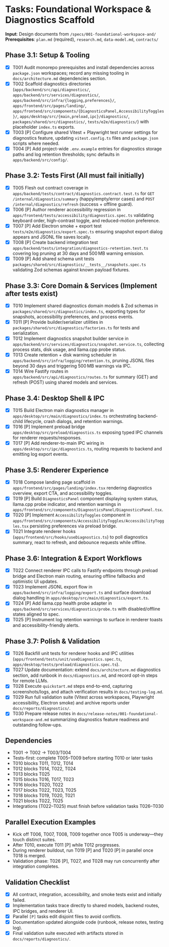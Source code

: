 # Tasks: Foundational Workspace & Diagnostics Scaffold

**Input**: Design documents from `/specs/001-foundational-workspace-and/`
**Prerequisites**: `plan.md` (required), `research.md`, `data-model.md`, `contracts/`

## Phase 3.1: Setup & Tooling
- [x] T001 Audit monorepo prerequisites and install dependencies across `package.json` workspaces; record any missing tooling in `docs/architecture.md` dependencies section.
- [x] T002 Scaffold diagnostics directories (`apps/backend/src/api/diagnostics/`, `apps/backend/src/services/diagnostics/`, `apps/backend/src/infra/{logging,preferences}/`, `apps/frontend/src/pages/landing/`, `apps/frontend/src/components/{DiagnosticsPanel,AccessibilityToggles}/`, `apps/desktop/src/{main,preload,ipc}/diagnostics/`, `packages/shared/src/diagnostics/`, `tests/e2e/diagnostics/`) with placeholder `index.ts` exports.
- [x] T003 [P] Configure shared Vitest + Playwright test runner settings for diagnostics feature, updating `vitest.config.ts` files and `package.json` scripts where needed.
- [x] T004 [P] Add project-wide `.env.example` entries for diagnostics storage paths and log retention thresholds; sync defaults in `apps/backend/src/config/`.

## Phase 3.2: Tests First (All must fail initially)
- [x] T005 Flesh out contract coverage in `apps/backend/tests/contract/diagnostics.contract.test.ts` for `GET /internal/diagnostics/summary` (happy/empty/error cases) and `POST /internal/diagnostics/refresh` (success + offline guard).
- [x] T006 [P] Author renderer accessibility regression in `apps/frontend/tests/accessibility/diagnostics.spec.ts` validating keyboard order, high-contrast toggle, and reduced-motion preference.
- [x] T007 [P] Add Electron smoke + export test `tests/e2e/diagnostics/export.spec.ts` ensuring snapshot export dialog appears and JSONL file saves locally.
- [x] T008 [P] Create backend integration test `apps/backend/tests/integration/diagnostics-retention.test.ts` covering log pruning at 30 days and 500 MB warning emission.
- [x] T009 [P] Add shared schema unit tests `packages/shared/src/diagnostics/__tests__/snapshots.spec.ts` validating Zod schemas against known payload fixtures.

## Phase 3.3: Core Domain & Services (Implement after tests exist)
- [x] T010 Implement shared diagnostics domain models & Zod schemas in `packages/shared/src/diagnostics/index.ts`, exporting types for snapshots, accessibility preferences, and process events.
- [x] T011 [P] Provide builder/serializer utilities in `packages/shared/src/diagnostics/factories.ts` for tests and serialization.
- [x] T012 Implement diagnostics snapshot builder service in `apps/backend/src/services/diagnostics/snapshot.service.ts`, collecting process stats, disk usage, and llama.cpp probe status.
- [x] T013 Create retention + disk warning scheduler in `apps/backend/src/infra/logging/retention.ts`, pruning JSONL files beyond 30 days and triggering 500 MB warnings via IPC.
- [x] T014 Wire Fastify routes in `apps/backend/src/api/diagnostics/routes.ts` for summary (GET) and refresh (POST) using shared models and services.

## Phase 3.4: Desktop Shell & IPC
- [x] T015 Build Electron main diagnostics manager in `apps/desktop/src/main/diagnostics/index.ts` orchestrating backend-child lifecycle, crash dialogs, and retention warnings.
- [x] T016 [P] Implement preload bridge `apps/desktop/src/preload/diagnostics.ts` exposing typed IPC channels for renderer requests/responses.
- [x] T017 [P] Add renderer-to-main IPC wiring in `apps/desktop/src/ipc/diagnostics.ts`, routing requests to backend and emitting log export events.

## Phase 3.5: Renderer Experience
- [x] T018 Compose landing page scaffold in `apps/frontend/src/pages/landing/index.tsx` rendering diagnostics overview, export CTA, and accessibility toggles.
- [x] T019 [P] Build `DiagnosticsPanel` component displaying system status, llama.cpp probe indicator, and retention warnings in `apps/frontend/src/components/DiagnosticsPanel/DiagnosticsPanel.tsx`.
- [x] T020 [P] Implement `AccessibilityToggles` component in `apps/frontend/src/components/AccessibilityToggles/AccessibilityToggles.tsx` persisting preferences via preload bridge.
- [x] T021 Integrate renderer hooks (`apps/frontend/src/hooks/useDiagnostics.ts`) to poll diagnostics summary, react to refresh, and debounce requests while offline.

## Phase 3.6: Integration & Export Workflows
- [x] T022 Connect renderer IPC calls to Fastify endpoints through preload bridge and Electron main routing, ensuring offline fallbacks and optimistic UI updates.
- [x] T023 Implement JSONL export flow in `apps/backend/src/infra/logging/export.ts` and surface download dialog handling in `apps/desktop/src/main/diagnostics/export.ts`.
- [x] T024 [P] Add llama.cpp health probe adapter in `apps/backend/src/services/diagnostics/probe.ts` with disabled/offline states aligned to spec.
- [x] T025 [P] Instrument log retention warnings to surface in renderer toasts and accessibility-friendly alerts.

## Phase 3.7: Polish & Validation
- [x] T026 Backfill unit tests for renderer hooks and IPC utilities (`apps/frontend/tests/unit/useDiagnostics.spec.ts`, `apps/desktop/tests/preload/diagnostics.spec.ts`).
- [x] T027 Update documentation: extend `docs/architecture.md` diagnostics section, add runbook in `docs/diagnostics.md`, and record opt-in steps for remote LLMs.
- [x] T028 Execute `quickstart.md` steps end-to-end, capturing screenshots/logs, and attach verification results in `docs/testing-log.md`.
- [x] T029 Run full validation suite (Vitest across workspaces, Playwright accessibility, Electron smoke) and archive reports under `docs/reports/diagnostics/`.
- [x] T030 Prepare release notes in `docs/release-notes/001-foundational-workspace-and.md` summarizing diagnostics feature readiness and outstanding follow-ups.

## Dependencies
- T001 → T002 → T003/T004
- Tests-first: complete T005–T009 before starting T010 or later tasks
- T010 blocks T011, T012, T014
- T012 blocks T014, T022, T024
- T013 blocks T025
- T015 blocks T016, T017, T023
- T016 blocks T020, T022
- T017 blocks T022, T023, T025
- T018 blocks T019, T020, T021
- T021 blocks T022, T025
- Integrations (T022–T025) must finish before validation tasks T026–T030

## Parallel Execution Examples
- Kick off T006, T007, T008, T009 together once T005 is underway—they touch distinct suites.
- After T010, execute T011 [P] while T012 progresses.
- During renderer buildout, run T019 [P] and T020 [P] in parallel once T018 is merged.
- Validation phase: T026 [P], T027, and T028 may run concurrently after integration completes.

## Validation Checklist
- [x] All contract, integration, accessibility, and smoke tests exist and initially failed.
- [x] Implementation tasks trace directly to shared models, backend routes, IPC bridges, and renderer UI.
- [x] Parallel `[P]` tasks edit disjoint files to avoid conflicts.
- [x] Documentation updated alongside code (runbook, release notes, testing log).
- [x] Final validation suite executed with artifacts stored in `docs/reports/diagnostics/`.

